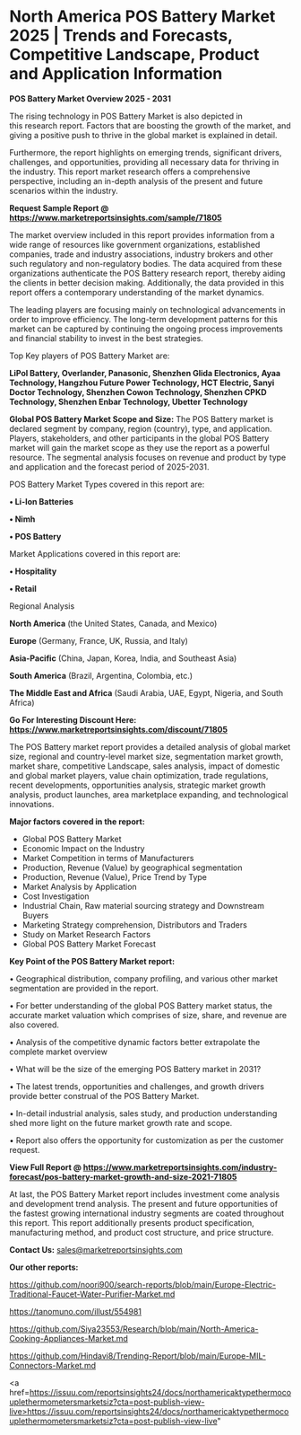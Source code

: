 # North America POS Battery Market 2025 | Trends and Forecasts, Competitive Landscape, Product and Application Information

<Strong> POS Battery Market Overview 2025 - 2031</strong>

The rising technology in POS Battery Market is also depicted in this research report. Factors that are boosting the growth of the market, and giving a positive push to thrive in the global market is explained in detail.

Furthermore, the report highlights on emerging trends, significant drivers, challenges, and opportunities, providing all necessary data for thriving in the industry. This report market research offers a comprehensive perspective, including an in-depth analysis of the present and future scenarios within the industry.

<strong>Request Sample Report @ <a href=https://www.marketreportsinsights.com/sample/71805>https://www.marketreportsinsights.com/sample/71805</a></strong>

The market overview included in this report provides information from a wide range of resources like government organizations, established companies, trade and industry associations, industry brokers and other such regulatory and non-regulatory bodies. The data acquired from these organizations authenticate the POS Battery research report, thereby aiding the clients in better decision making. Additionally, the data provided in this report offers a contemporary understanding of the market dynamics.

The leading players are focusing mainly on technological advancements in order to improve efficiency. The long-term development patterns for this market can be captured by continuing the ongoing process improvements and financial stability to invest in the best strategies.

Top Key players of POS Battery Market are:

<strong>LiPol Battery, Overlander, Panasonic, Shenzhen Glida Electronics, Ayaa Technology, Hangzhou Future Power Technology, HCT Electric, Sanyi Doctor Technology, Shenzhen Cowon Technology, Shenzhen CPKD Technology, Shenzhen Enbar Technology, Ubetter Technology</strong>

<strong><b>Global POS Battery Market Scope and Size:</b></strong>
The POS Battery market is declared segment by company, region (country), type, and application. Players, stakeholders, and other participants in the global POS Battery market will gain the market scope as they use the report as a powerful resource. The segmental analysis focuses on revenue and product by type and application and the forecast period of 2025-2031.

POS Battery Market Types covered in this report are:

<strong>• Li-Ion Batteries

• Nimh

• POS Battery</strong>

Market Applications covered in this report are:

<strong>• Hospitality

• Retail</strong> 

Regional Analysis

<strong>North America</strong> (the United States, Canada, and Mexico)

<strong>Europe</strong> (Germany, France, UK, Russia, and Italy)

<strong>Asia-Pacific</strong> (China, Japan, Korea, India, and Southeast Asia)

<strong>South America</strong> (Brazil, Argentina, Colombia, etc.)

<strong>The Middle East and Africa</strong> (Saudi Arabia, UAE, Egypt, Nigeria, and South Africa)

<strong>Go For Interesting Discount Here: <a href=https://www.marketreportsinsights.com/discount/71805>https://www.marketreportsinsights.com/discount/71805</a></strong>

The POS Battery market report provides a detailed analysis of global market size, regional and country-level market size, segmentation market growth, market share, competitive Landscape, sales analysis, impact of domestic and global market players, value chain optimization, trade regulations, recent developments, opportunities analysis, strategic market growth analysis, product launches, area marketplace expanding, and technological innovations.

<strong><b>Major factors covered in the report:</b></strong>
<ul>
  <li>Global POS Battery Market </li>
  <li>Economic Impact on the Industry</li>
  <li>Market Competition in terms of Manufacturers</li>
  <li>Production, Revenue (Value) by geographical segmentation</li>
  <li>Production, Revenue (Value), Price Trend by Type</li>
  <li>Market Analysis by Application</li>
  <li>Cost Investigation</li>
  <li>Industrial Chain, Raw material sourcing strategy and Downstream Buyers</li>
  <li>Marketing Strategy comprehension, Distributors and Traders</li>
  <li>Study on Market Research Factors</li>
  <li>Global POS Battery Market Forecast</li>
</ul>

<strong><b>Key Point of the POS Battery Market report:</b></strong>

• Geographical distribution, company profiling, and various other market segmentation are provided in the report.

• For better understanding of the global POS Battery market status, the accurate market valuation which comprises of size, share, and revenue are also covered.

• Analysis of the competitive dynamic factors better extrapolate the complete market overview

• What will be the size of the emerging POS Battery market in 2031?

• The latest trends, opportunities and challenges, and growth drivers provide better construal of the POS Battery Market.

• In-detail industrial analysis, sales study, and production understanding shed more light on the future market growth rate and scope.

• Report also offers the opportunity for customization as per the customer request.

<strong><b>View Full Report @ <a href=https://www.marketreportsinsights.com/industry-forecast/pos-battery-market-growth-and-size-2021-71805>https://www.marketreportsinsights.com/industry-forecast/pos-battery-market-growth-and-size-2021-71805</a></b></strong>


At last, the POS Battery Market report includes investment come analysis and development trend analysis. The present and future opportunities of the fastest growing international industry segments are coated throughout this report. This report additionally presents product specification, manufacturing method, and product cost structure, and price structure.

<strong>Contact Us:</strong>
sales@marketreportsinsights.com

<strong>Our other reports:</strong>

<a href=https://github.com/noori900/search-reports/blob/main/Europe-Electric-Traditional-Faucet-Water-Purifier-Market.md>https://github.com/noori900/search-reports/blob/main/Europe-Electric-Traditional-Faucet-Water-Purifier-Market.md</a>

<a href=https://tanomuno.com/illust/554981>https://tanomuno.com/illust/554981</a>

<a href=https://github.com/Siya23553/Research/blob/main/North-America-Cooking-Appliances-Market.md>https://github.com/Siya23553/Research/blob/main/North-America-Cooking-Appliances-Market.md</a>

<a href=https://github.com/Hindavi8/Trending-Report/blob/main/Europe-MIL-Connectors-Market.md>https://github.com/Hindavi8/Trending-Report/blob/main/Europe-MIL-Connectors-Market.md</a>

<a href=https://issuu.com/reportsinsights24/docs/northamericaktypethermocouplethermometersmarketsiz?cta=post-publish-view-live>https://issuu.com/reportsinsights24/docs/northamericaktypethermocouplethermometersmarketsiz?cta=post-publish-view-live</a>"
